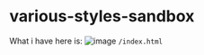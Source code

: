 # various-styles-sandbox
What i have here is:
![image](https://user-images.githubusercontent.com/87087163/178153154-46eb4f9f-3bbd-4831-a0f3-d908bad98185.png)
`/index.html`
